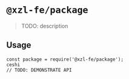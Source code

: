# `@xzl-fe/package`

> TODO: description

## Usage

```
const package = require('@xzl-fe/package');
ceshi
// TODO: DEMONSTRATE API
```
